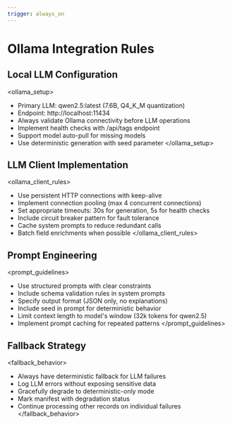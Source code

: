 ```yaml
---
trigger: always_on
---
```


# Ollama Integration Rules

## Local LLM Configuration
<ollama_setup>
- Primary LLM: qwen2.5:latest (7.6B, Q4_K_M quantization)
- Endpoint: http://localhost:11434
- Always validate Ollama connectivity before LLM operations
- Implement health checks with /api/tags endpoint
- Support model auto-pull for missing models
- Use deterministic generation with seed parameter
</ollama_setup>

## LLM Client Implementation
<ollama_client_rules>
- Use persistent HTTP connections with keep-alive
- Implement connection pooling (max 4 concurrent connections)
- Set appropriate timeouts: 30s for generation, 5s for health checks
- Include circuit breaker pattern for fault tolerance
- Cache system prompts to reduce redundant calls
- Batch field enrichments when possible
</ollama_client_rules>

## Prompt Engineering
<prompt_guidelines>
- Use structured prompts with clear constraints
- Include schema validation rules in system prompts
- Specify output format (JSON only, no explanations)
- Include seed in prompt for deterministic behavior
- Limit context length to model's window (32k tokens for qwen2.5)
- Implement prompt caching for repeated patterns
</prompt_guidelines>

## Fallback Strategy
<fallback_behavior>
- Always have deterministic fallback for LLM failures
- Log LLM errors without exposing sensitive data
- Gracefully degrade to deterministic-only mode
- Mark manifest with degradation status
- Continue processing other records on individual failures
</fallback_behavior>
